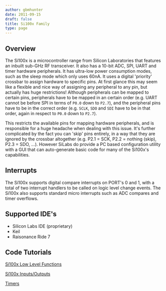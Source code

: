 ```yaml
---
author: gbmhunter
date: 2011-09-15
draft: false
title: Si100x Family
type: page
---
```


## Overview

The Si100x is a microcontroller range from Silicon Laboratories that features an inbuilt sub-GHz RF transceiver. It also has a 10-bit ADC, SPI, UART and timer hardware peripherals. It has ultra-low power consumption modes, such as the sleep mode which only uses 60nA. It uses a digital 'priority' crossbar to assign hardware to specific pins. At first glance this may seem like a flexible and nice way of assigning any peripheral to any pin, but actually has huge restrictions! Although peripherals can be mapped to certain pins, peripherals have to be mapped in an certain order (e.g. UART cannot be before SPI in terms of `P0.0` down to `P2.7`), and the peripheral pins have to be in the correct order (e.g. `SCLK`, `SDO` and `SDI` have to be in that order, again in respect to `P0.0` down to `P2.7`).

This restricts the available pins for mapping hardware peripherals, and is responsible for a huge headache when dealing with this issue. It's further complicated by the fact you can 'skip' pins entirely, in a way that they are ignored by the crossbar altogether (e.g. P2.1 = SCK, P2.2 = nothing (skip), P2.3 = SDO, ...). However SiLabs do provide a PC based configuration utility with a GUI that can auto-generate basic code for many of the Si100x's capabilities.

## Interrupts

The Si100x supports digital compare interrupts on PORT's 0 and 1, with a total of two interrupt handlers to be called on logic level change events. The Si100x also supports standard micro interrupts such as ADC compares and timer overflows.

## Supported IDE's

* Silicon Labs IDE (proprietary)
* Keil
* Raisonance Ride 7

## Code Tutorials

[Si100x Low Level Functions](http://localhost/?q=node/149)

[Si100x Inputs/Outputs](http://localhost/?q=node/141)

[Timers](http://localhost/?q=node/107)
